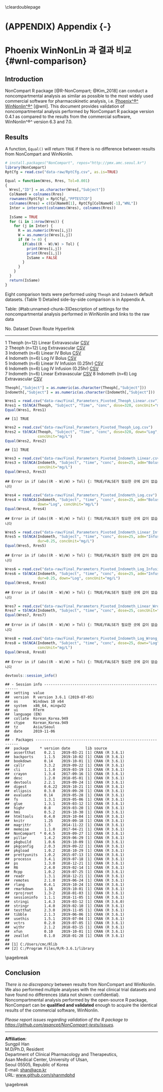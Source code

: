 
\cleardoublepage

# (APPENDIX) Appendix {-}

# Phoenix WinNonLin 과 결과 비교 {#wnl-comparison}

## Introduction

NonCompart R package [@R-NonCompart; @Kim_2018] can conduct a noncompartmental analysis as similar as possible to the most widely used commercial software for pharmacokinetic analysis, i.e. [Phoenix^®^   WinNonlin^®^](https://www.certara.com/software/pkpd-modeling-and-simulation/phoenix-winnonlin/) [@wnl].
This document provides validation of noncompartmental analysis performed by NonCompart R package version 0.4.1 as compared to the results from the commercial software, WinNonlin^®^ version 6.3 and 7.0.

## Results

A function, `Equal()` will return `TRUE` if there is no difference between results from NonCompart and WinNonlin.


```r
# install.packages("NonCompart", repos="http://pmx.amc.seoul.kr")
library(NonCompart)
RptCfg = read.csv("data-raw/RptCfg.csv", as.is=TRUE)

Equal = function(Wres, Rres, Tol=0.001)
{
  Wres[,"ID"] = as.character(Wres[,"Subject"])
  ColName0 = colnames(Rres)
  rownames(RptCfg) = RptCfg[,"PPTESTCD"]
  colnames(Rres) = c(ColName0[1], RptCfg[ColName0[-1],"WNL"])
  Inter = intersect(colnames(Wres), colnames(Rres))
  
  IsSame = TRUE
  for (i in 1:nrow(Wres)) {
    for (j in Inter) {
      R = as.numeric(Rres[i,j])
      W = as.numeric(Wres[i,j])
      if (W != 0) {
        if(abs((R - W)/W) > Tol) {
          print(Wres[i,j])
          print(Rres[i,j])
          IsSame = FALSE
        }
      }
    }
  }
  return(IsSame)
}
```

Eight comparison tests were performed using `Theoph` and `Indometh` default datasets. (Table 1)
Detailed side-by-side comparison is in Appendix A.


Table: (\#tab:unnamed-chunk-3)Description of settings for the noncompartmental analysis performed in WinNonlin and links to the raw data

 No.  Dataset          Down     Route                  Hyperlink                                                                                                                                 
----  ---------------  -------  ---------------------  ------------------------------------------------------------------------------------------------------------------------------------------
   1  Theoph (n=12)    Linear   Extravascular          [CSV](https://raw.githubusercontent.com/asancpt/NonCompart-tests/master/Final_Parameters_Pivoted_Theoph_Linear.csv)                       
   2  Theoph (n=12)    Log      Extravascular          [CSV](https://raw.githubusercontent.com/asancpt/NonCompart-tests/master/Final_Parameters_Pivoted_Theoph_Log.csv)                          
   3  Indometh (n=6)   Linear   IV Bolus               [CSV](https://raw.githubusercontent.com/asancpt/NonCompart-tests/master/Final_Parameters_Pivoted_Indometh_Linear.csv)                     
   4  Indometh (n=6)   Log      IV Bolus               [CSV](https://raw.githubusercontent.com/asancpt/NonCompart-tests/master/Final_Parameters_Pivoted_Indometh_Log.csv)                        
   5  Indometh (n=6)   Linear   IV Infusion (0.25hr)   [CSV](https://raw.githubusercontent.com/asancpt/NonCompart-tests/master/Final_Parameters_Pivoted_Indometh_Linear_Infusion.csv)            
   6  Indometh (n=6)   Log      IV Infusion (0.25hr)   [CSV](https://raw.githubusercontent.com/asancpt/NonCompart-tests/master/Final_Parameters_Pivoted_Indometh_Log_Infusion.csv)               
   7  Indometh (n=6)   Linear   Extravascular          [CSV](https://raw.githubusercontent.com/asancpt/NonCompart-tests/master/Final_Parameters_Pivoted_Indometh_Linear_Wrong_Extravascular.csv) 
   8  Indometh (n=6)   Log      Extravascular          [CSV](https://raw.githubusercontent.com/asancpt/NonCompart-tests/master/Final_Parameters_Pivoted_Indometh_Log_Wrong_Extravascular.csv)    


```r
Theoph[,"Subject"] = as.numeric(as.character(Theoph[,"Subject"]))
Indometh[,"Subject"] = as.numeric(as.character(Indometh[,"Subject"]))

Wres1 = read.csv("data-raw/Final_Parameters_Pivoted_Theoph_Linear.csv")
Rres1 = tblNCA(Theoph, "Subject", "Time", "conc", dose=320, concUnit="mg/L")
Equal(Wres1, Rres1)
```

```
## [1] TRUE
```

```r
Wres2 = read.csv("data-raw/Final_Parameters_Pivoted_Theoph_Log.csv")
Rres2 = tblNCA(Theoph, "Subject", "Time", "conc", dose=320, down="Log", 
               concUnit="mg/L")
Equal(Wres2, Rres2) 
```

```
## [1] TRUE
```

```r
Wres3 = read.csv("data-raw/Final_Parameters_Pivoted_Indometh_Linear.csv")
Rres3 = tblNCA(Indometh, "Subject", "time", "conc", dose=25, adm="Bolus", 
               concUnit="mg/L")
Equal(Wres3, Rres3)
```

```
## Error in if (abs((R - W)/W) > Tol) {: TRUE/FALSE가 필요한 곳에 값이 없습니다
```

```r
Wres4 = read.csv("data-raw/Final_Parameters_Pivoted_Indometh_Log.csv")
Rres4 = tblNCA(Indometh, "Subject", "time", "conc", dose=25, adm="Bolus", 
               down="Log", concUnit="mg/L")
Equal(Wres4, Rres4)
```

```
## Error in if (abs((R - W)/W) > Tol) {: TRUE/FALSE가 필요한 곳에 값이 없습니다
```

```r
Wres5 = read.csv("data-raw/Final_Parameters_Pivoted_Indometh_Linear_Infusion.csv")
Rres5 = tblNCA(Indometh, "Subject", "time", "conc", dose=25, adm="Infusion", 
               dur=0.25, concUnit="mg/L")
Equal(Wres5, Rres5)
```

```
## Error in if (abs((R - W)/W) > Tol) {: TRUE/FALSE가 필요한 곳에 값이 없습니다
```

```r
Wres6 = read.csv("data-raw/Final_Parameters_Pivoted_Indometh_Log_Infusion.csv")
Rres6 = tblNCA(Indometh, "Subject", "time", "conc", dose=25, adm="Infusion", 
               dur=0.25, down="Log", concUnit="mg/L")
Equal(Wres6, Rres6)
```

```
## Error in if (abs((R - W)/W) > Tol) {: TRUE/FALSE가 필요한 곳에 값이 없습니다
```

```r
Wres7 = read.csv("data-raw/Final_Parameters_Pivoted_Indometh_Linear_Wrong_Extravascular.csv")
Rres7 = tblNCA(Indometh, "Subject", "time", "conc", dose=25, concUnit="mg/L")
Equal(Wres7, Rres7)
```

```
## Error in if (abs((R - W)/W) > Tol) {: TRUE/FALSE가 필요한 곳에 값이 없습니다
```

```r
Wres8 = read.csv("data-raw/Final_Parameters_Pivoted_Indometh_Log_Wrong_Extravascular.csv")
Rres8 = tblNCA(Indometh, "Subject", "time", "conc", dose=25, down="Log", 
               concUnit="mg/L")
Equal(Wres8, Rres8)
```

```
## Error in if (abs((R - W)/W) > Tol) {: TRUE/FALSE가 필요한 곳에 값이 없습니다
```

```r
devtools::session_info()
```

```
## - Session info ----------------------------------------------------------
##  setting  value                       
##  version  R version 3.6.1 (2019-07-05)
##  os       Windows 10 x64              
##  system   x86_64, mingw32             
##  ui       RTerm                       
##  language (EN)                        
##  collate  Korean_Korea.949            
##  ctype    Korean_Korea.949            
##  tz       Asia/Seoul                  
##  date     2019-11-06                  
## 
## - Packages --------------------------------------------------------------
##  package     * version date       lib source        
##  assertthat    0.2.1   2019-03-21 [1] CRAN (R 3.6.1)
##  backports     1.1.5   2019-10-02 [1] CRAN (R 3.6.1)
##  bookdown      0.14    2019-10-01 [1] CRAN (R 3.6.1)
##  callr         3.3.2   2019-09-22 [1] CRAN (R 3.6.1)
##  cli           1.1.0   2019-03-19 [1] CRAN (R 3.6.1)
##  crayon        1.3.4   2017-09-16 [1] CRAN (R 3.6.1)
##  desc          1.2.0   2018-05-01 [1] CRAN (R 3.6.1)
##  devtools      2.2.1   2019-09-24 [1] CRAN (R 3.6.1)
##  digest        0.6.22  2019-10-21 [1] CRAN (R 3.6.1)
##  ellipsis      0.3.0   2019-09-20 [1] CRAN (R 3.6.1)
##  evaluate      0.14    2019-05-28 [1] CRAN (R 3.6.1)
##  fs            1.3.1   2019-05-06 [1] CRAN (R 3.6.1)
##  glue          1.3.1   2019-03-12 [1] CRAN (R 3.6.1)
##  highr         0.8     2019-03-20 [1] CRAN (R 3.6.1)
##  hms           0.5.2   2019-10-30 [1] CRAN (R 3.6.1)
##  htmltools     0.4.0   2019-10-04 [1] CRAN (R 3.6.1)
##  knitr         1.25    2019-09-18 [1] CRAN (R 3.6.1)
##  magrittr      1.5     2014-11-22 [1] CRAN (R 3.6.1)
##  memoise       1.1.0   2017-04-21 [1] CRAN (R 3.6.1)
##  NonCompart  * 0.4.5   2019-09-27 [1] CRAN (R 3.6.1)
##  pillar        1.4.2   2019-06-29 [1] CRAN (R 3.6.1)
##  pkgbuild      1.0.6   2019-10-09 [1] CRAN (R 3.6.1)
##  pkgconfig     2.0.3   2019-09-22 [1] CRAN (R 3.6.1)
##  pkgload       1.0.2   2018-10-29 [1] CRAN (R 3.6.1)
##  prettyunits   1.0.2   2015-07-13 [1] CRAN (R 3.6.1)
##  processx      3.4.1   2019-07-18 [1] CRAN (R 3.6.1)
##  ps            1.3.0   2018-12-21 [1] CRAN (R 3.6.1)
##  R6            2.4.0   2019-02-14 [1] CRAN (R 3.6.1)
##  Rcpp          1.0.2   2019-07-25 [1] CRAN (R 3.6.1)
##  readr         1.3.1   2018-12-21 [1] CRAN (R 3.6.1)
##  remotes       2.1.0   2019-06-24 [1] CRAN (R 3.6.1)
##  rlang         0.4.1   2019-10-24 [1] CRAN (R 3.6.1)
##  rmarkdown     1.16    2019-10-01 [1] CRAN (R 3.6.1)
##  rprojroot     1.3-2   2018-01-03 [1] CRAN (R 3.6.1)
##  sessioninfo   1.1.1   2018-11-05 [1] CRAN (R 3.6.1)
##  stringi       1.4.3   2019-03-12 [1] CRAN (R 3.6.0)
##  stringr       1.4.0   2019-02-10 [1] CRAN (R 3.6.1)
##  testthat      2.3.0   2019-11-05 [1] CRAN (R 3.6.1)
##  tibble        2.1.3   2019-06-06 [1] CRAN (R 3.6.1)
##  usethis       1.5.1   2019-07-04 [1] CRAN (R 3.6.1)
##  vctrs         0.2.0   2019-07-05 [1] CRAN (R 3.6.1)
##  withr         2.1.2   2018-03-15 [1] CRAN (R 3.6.1)
##  xfun          0.10    2019-10-01 [1] CRAN (R 3.6.1)
##  zeallot       0.1.0   2018-01-28 [1] CRAN (R 3.6.1)
## 
## [1] C:/Users/cmc/Rlib
## [2] C:/Program Files/R/R-3.6.1/library
```



\pagebreak

## Conclusion 

*There is no discrepancy* between results from NonCompart and WinNonlin. We also performed multiple analyses with the real clinical trial datasets and have found no differences (data not shown: confidential).  Noncompartmental analysis performed by the open-source R package, NonCompart can be **qualified and validated** enough to acquire the identical results of the commercial software, WinNonlin.

*Please report issues regarding validation of the R package to <https://github.com/asancpt/NonCompart-tests/issues>.*

------

**Affiliation**:  
Sungpil Han  
M.D/Ph.D, Resident  
Department of Clinical Pharmacology and Therapeutics,  
Asan Medical Center, University of Ulsan,  
Seoul 05505, Republic of Korea  
E-mail: shan@acp.kr  
URL: www.github.com/shanmdphd

\pagebreak

